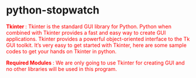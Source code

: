 # python-stopwatch

<html>
<body>

<p style="color:red;"><b>Tkinter </b>: Tkinter is the standard GUI library for Python. Python when combined with Tkinter provides a fast and easy way to create GUI applications. Tkinter provides a powerful object-oriented interface to the Tk GUI toolkit. It’s very easy to get started with Tkinter, here are some sample codes to get your hands on Tkinter in python.<br/>
<p style="color:red;"><b>Required Modules </b>: We are only going to use Tkinter for creating GUI and no other libraries will be used in this program.
 </p>
</body>
</html>


